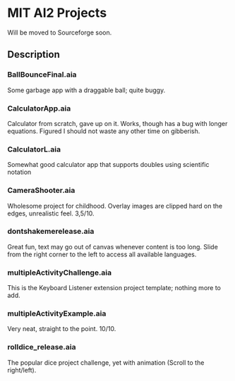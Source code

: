 # MIT AI2 Projects

Will be moved to Sourceforge soon.

## Description

### BallBounceFinal.aia 
Some garbage app with a draggable ball; quite buggy.


### CalculatorApp.aia 
Calculator from scratch, gave up on it. Works, though has a bug with longer equations. Figured I should not waste any other time on gibberish.

### CalculatorL.aia
Somewhat good calculator app that supports doubles using scientific notation


### CameraShooter.aia
Wholesome project for childhood. Overlay images are clipped hard on the edges, unrealistic feel. 3,5/10. 


### dontshakemerelease.aia
Great fun, text may go out of canvas whenever content is too long. Slide from the right corner to the left to access all available languages.

### multipleActivityChallenge.aia
This is the Keyboard Listener extension project template; nothing more to add.


### multipleActivityExample.aia
Very neat, straight to the point. 10/10.

### rolldice_release.aia 
The popular dice project challenge, yet with animation (Scroll to the right/left). 

